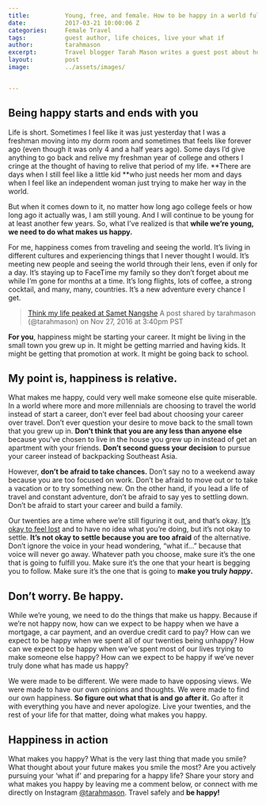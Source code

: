 ```yaml
---
title:			Young, free, and female. How to be happy in a world full of choice and pressure.
date:			2017-03-21 10:00:06 Z
categories:		Female Travel
tags:			guest author, life choices, live your what if
author:			tarahmason
excerpt:		Travel blogger Tarah Mason writes a guest post about how to be happy in a world full of opportunities, pressures, and unlimited possibilities.
layout:			post
image:			../assets/images/


---
```


## Being happy starts and ends with you

Life is short. Sometimes I feel like it was just yesterday that I was a freshman moving into my dorm room and sometimes that feels like forever ago (even though it was only 4 and a half years ago). Some days I’d give anything to go back and relive my freshman year of college and others I cringe at the thought of having to relive that period of my life. **There are days when I still feel like a little kid **who just needs her mom and days when I feel like an independent woman just trying to make her way in the world.

But when it comes down to it, no matter how long ago college feels or how long ago it actually was, I am still young. And I will continue to be young for at least another few years. So, what I’ve realized is that **while we’re young, we need to do what makes us happy.**

For me, happiness comes from traveling and seeing the world. It’s living in different cultures and experiencing things that I never thought I would. It’s meeting new people and seeing the world through their lens, even if only for a day. It’s staying up to FaceTime my family so they don’t forget about me while I’m gone for months at a time. It’s long flights, lots of coffee, a strong cocktail, and many, many, countries. It’s a new adventure every chance I get.

> [Think my life peaked at Samet Nangshe](https://www.instagram.com/p/BNVRYI0hIMO/)
> A post shared by tarahmason (@tarahmason) on Nov 27, 2016 at 3:40pm PST

**For you**, happiness might be starting your career. It might be living in the small town you grew up in. It might be getting married and having kids. It might be getting that promotion at work. It might be going back to school.

## My point is, happiness is relative.

What makes me happy, could very well make someone else quite miserable. In a world where more and more millennials are choosing to travel the world instead of start a career, don’t ever feel bad about choosing your career over travel. Don’t ever question your desire to move back to the small town that you grew up in. **Don’t think that you are any less than anyone else** because you’ve chosen to live in the house you grew up in instead of get an apartment with your friends. **Don’t second guess your decision** to pursue your career instead of backpacking Southeast Asia.

However, **don’t be afraid to take chances.** Don’t say no to a weekend away because you are too focused on work. Don’t be afraid to move out or to take a vacation or to try something new. On the other hand, if you lead a life of travel and constant adventure, don’t be afraid to say yes to settling down. Don’t be afraid to start your career and build a family.

Our twenties are a time where we’re still figuring it out, and that’s okay. [It’s okay to feel lost](http://www.travelwithtarah.com/its-okay-to-be-a-little-lost/) and to have no idea what you’re doing, but it’s not okay to settle. **It’s not okay to settle because you are too afraid** of the alternative. Don’t ignore the voice in your head wondering, “what if…” because that voice will never go away. Whatever path you choose, make sure it’s the one that is going to fulfill you. Make sure it’s the one that your heart is begging you to follow. Make sure it’s the one that is going to **make you truly _happy_.**

## Don’t worry. Be happy.

While we’re young, we need to do the things that make us happy. Because if we’re not happy now, how can we expect to be happy when we have a mortgage, a car payment, and an overdue credit card to pay? How can we expect to be happy when we spent all of our twenties being unhappy? How can we expect to be happy when we’ve spent most of our lives trying to make someone else happy? How can we expect to be happy if we’ve never truly done what has made us happy?

We were made to be different. We were made to have opposing views. We were made to have our own opinions and thoughts. We were made to find our own happiness. **So figure out what that is and go after it.** Go after it with everything you have and never apologize. Live your twenties, and the rest of your life for that matter, doing what makes you happy.

## **Happiness in action**

What makes you happy? What is the very last thing that made you smile? What thought about your future makes you smile the most? Are you actively pursuing your ‘what if’ and preparing for a happy life? Share your story and what makes you happy by leaving me a comment below, or connect with me directly on Instagram [@tarahmason](https://www.instagram.com/tarahmason/). Travel safely and **be happy!**
